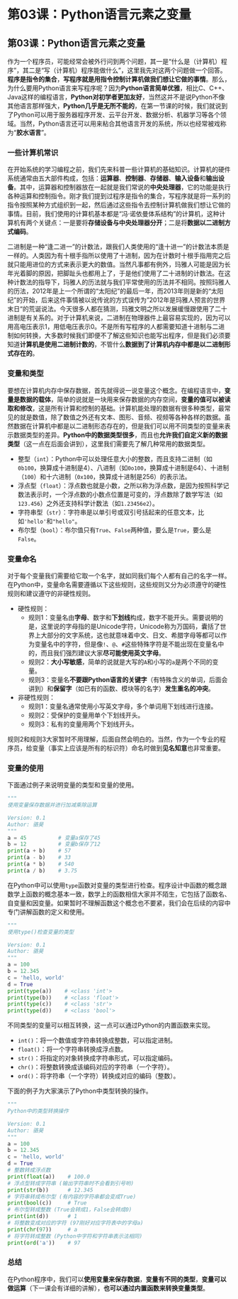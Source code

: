 # 第03课：Python语言元素之变量

## 第03课：Python语言元素之变量

作为一个程序员，可能经常会被外行问到两个问题，其一是“什么是（计算机）程序”，其二是“写（计算机）程序能做什么”，这里我先对这两个问题做一个回答。**程序是指令的集合**，**写程序就是用指令控制计算机做我们想让它做的事情**。那么，为什么要用Python语言来写程序呢？因为**Python语言简单优雅**，相比C、C++、Java这样的编程语言，**Python对初学者更加友好**，当然这并不是说Python不像其他语言那样强大，**Python几乎是无所不能的**，在第一节课的时候，我们就说到了Python可以用于服务器程序开发、云平台开发、数据分析、机器学习等各个领域。当然，Python语言还可以用来粘合其他语言开发的系统，所以也经常被戏称为“**胶水语言**”。

### 一些计算机常识

在开始系统的学习编程之前，我们先来科普一些计算机的基础知识。计算机的硬件系统通常由五大部件构成，包括：**运算器**、**控制器**、**存储器**、**输入设备**和**输出设备**。其中，运算器和控制器放在一起就是我们常说的**中央处理器**，它的功能是执行各种运算和控制指令。刚才我们提到过程序是指令的集合，写程序就是将一系列的指令按照某种方式组织到一起，然后通过这些指令去控制计算机做我们想让它做的事情。目前，我们使用的计算机基本都是“冯·诺依曼体系结构”的计算机，这种计算机有两个关键点：一是要将**存储设备与中央处理器分开**；二是将**数据以二进制方式编码**。

二进制是一种“逢二进一”的计数法，跟我们人类使用的“逢十进一”的计数法本质是一样的。人类因为有十根手指所以使用了十进制，因为在计数时十根手指用完之后就只能用进位的方式来表示更大的数值。当然凡事都有例外，玛雅人可能是因为长年光着脚的原因，把脚趾头也都用上了，于是他们使用了二十进制的计数法。在这种计数法的指导下，玛雅人的历法就与我们平常使用的历法并不相同。按照玛雅人的历法，2012年是上一个所谓的“太阳纪”的最后一年，而2013年则是新的“太阳纪”的开始，后来这件事情被以讹传讹的方式误传为”2012年是玛雅人预言的世界末日“的荒诞说法。今天很多人都在猜测，玛雅文明之所以发展缓慢跟使用了二十进制是有关系的。对于计算机来说，二进制在物理器件上最容易实现的，因为可以用高电压表示1，用低电压表示0。不是所有写程序的人都需要知道十进制与二进制如何转换，大多数时候我们即便不了解这些知识也能写出程序，但是我们必须要知道**计算机是使用二进制计数的**，不管什么**数据到了计算机内存中都是以二进制形式存在的**。

### 变量和类型

要想在计算机内存中保存数据，首先就得说一说变量这个概念。在编程语言中，**变量是数据的载体**，简单的说就是一块用来保存数据的内存空间，**变量的值可以被读取和修改**，这是所有计算和控制的基础。计算机能处理的数据有很多种类型，最常见的就是数值，除了数值之外还有文本、图形、音频、视频等各种各样的数据。虽然数据在计算机中都是以二进制形态存在的，但是我们可以用不同类型的变量来表示数据类型的差异。**Python中的数据类型很多**，而且也**允许我们自定义新的数据类型**（这一点在后面会讲到），这里我们需要先了解几种常用的数据类型。

- 整型（`int`）：Python中可以处理任意大小的整数，而且支持二进制（如`0b100`，换算成十进制是4）、八进制（如`0o100`，换算成十进制是64）、十进制（`100`）和十六进制（`0x100`，换算成十进制是256）的表示法。
- 浮点型（`float`）：浮点数也就是小数，之所以称为浮点数，是因为按照科学记数法表示时，一个浮点数的小数点位置是可变的，浮点数除了数学写法（如`123.456`）之外还支持科学计数法（如`1.23456e2`）。
- 字符串型（`str`）：字符串是以单引号或双引号括起来的任意文本，比如`'hello'`和`"hello"`。
- 布尔型（`bool`）：布尔值只有`True`、`False`两种值，要么是`True`，要么是`False`。

### 变量命名

对于每个变量我们需要给它取一个名字，就如同我们每个人都有自己的名字一样。在Python中，变量命名需要遵循以下这些规则，这些规则又分为必须遵守的硬性规则和建议遵守的非硬性规则。

- 硬性规则：
  - 规则1：变量名由**字母**、数字和**下划线**构成，数字不能开头。需要说明的是，这里说的字母指的是Unicode字符，Unicode称为万国码，囊括了世界上大部分的文字系统，这也就意味着中文、日文、希腊字母等都可以作为变量名中的字符，但是像`!`、`@`、`#`这些特殊字符是不能出现在变量名中的，而且我们强烈建议大家**尽可能使用英文字母**。
  - 规则2：**大小写敏感**，简单的说就是大写的`A`和小写的`a`是两个不同的变量。
  - 规则3：变量名**不要跟Python语言的关键字**（有特殊含义的单词，后面会讲到）和**保留字**（如已有的函数、模块等的名字）**发生重名的冲突**。
- 非硬性规则：
  - 规则1：变量名通常使用小写英文字母，多个单词用下划线进行连接。
  - 规则2：受保护的变量用单个下划线开头。
  - 规则3：私有的变量用两个下划线开头。

规则2和规则3大家暂时不用理解，后面自然会明白的。当然，作为一个专业的程序员，给变量（事实上应该是所有的标识符）命名时做到**见名知意**也非常重要。

### 变量的使用

下面通过例子来说明变量的类型和变量的使用。

```Python
"""
使用变量保存数据并进行加减乘除运算

Version: 0.1
Author: 骆昊
"""
a = 45          # 变量a保存了45
b = 12          # 变量b保存了12
print(a + b)    # 57
print(a - b)    # 33
print(a * b)    # 540
print(a / b)    # 3.75
```

在Python中可以使用`type`函数对变量的类型进行检查。程序设计中函数的概念跟数学上函数的概念基本一致，数学上的函数相信大家并不陌生，它包括了函数名、自变量和因变量。如果暂时不理解函数这个概念也不要紧，我们会在后续的内容中专门讲解函数的定义和使用。

```Python
"""
使用type()检查变量的类型

Version: 0.1
Author: 骆昊
"""
a = 100
b = 12.345
c = 'hello, world'
d = True
print(type(a))    # <class 'int'>
print(type(b))    # <class 'float'>
print(type(c))    # <class 'str'>
print(type(d))    # <class 'bool'>
```

不同类型的变量可以相互转换，这一点可以通过Python的内置函数来实现。

- `int()`：将一个数值或字符串转换成整数，可以指定进制。
- `float()`：将一个字符串转换成浮点数。
- `str()`：将指定的对象转换成字符串形式，可以指定编码。
- `chr()`：将整数转换成该编码对应的字符串（一个字符）。
- `ord()`：将字符串（一个字符）转换成对应的编码（整数）。

下面的例子为大家演示了Python中类型转换的操作。

```Python
"""
Python中的类型转换操作

Version: 0.1
Author: 骆昊
"""
a = 100
b = 12.345
c = 'hello, world'
d = True
# 整数转成浮点数
print(float(a))    # 100.0
# 浮点型转成字符串 (输出字符串时不会看到引号哟)
print(str(b))      # 12.345
# 字符串转成布尔型 (有内容的字符串都会变成True)
print(bool(c))     # True
# 布尔型转成整数 (True会转成1，False会转成0)
print(int(d))      # 1
# 将整数变成对应的字符 (97刚好对应字符表中的字母a)
print(chr(97))     # a
# 将字符转成整数 (Python中字符和字符串表示法相同)
print(ord('a'))    # 97
```

### 总结

在Python程序中，我们可以**使用变量来保存数据**，**变量有不同的类型**，**变量可以做运算**（下一课会有详细的讲解），**也可以通过内置函数来转换变量类型**。
